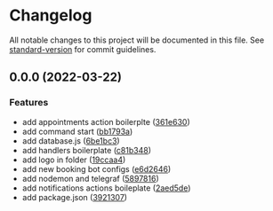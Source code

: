 # Changelog

All notable changes to this project will be documented in this file. See [standard-version](https://github.com/conventional-changelog/standard-version) for commit guidelines.

## 0.0.0 (2022-03-22)


### Features

* add appointments action boilerplte ([361e630](https://github.com/KoninMikhail/booking-telegram-bot/commit/361e63055a02c6f9cc171d9a4edf81ca9353eb72))
* add command start ([bb1793a](https://github.com/KoninMikhail/booking-telegram-bot/commit/bb1793ab556c3104c191f29113a59eb0fd9b06b5))
* add database.js ([6be1bc3](https://github.com/KoninMikhail/booking-telegram-bot/commit/6be1bc389cdba8ecaa6dcedbdf751114696cdae7))
* add handlers boilerplate ([c81b348](https://github.com/KoninMikhail/booking-telegram-bot/commit/c81b348b41da1b6d070ac13bd08da0b744d22f7b))
* add logo in folder ([19ccaa4](https://github.com/KoninMikhail/booking-telegram-bot/commit/19ccaa4e8169c35192f5fbe587d4049652c37950))
* add new booking bot configs ([e6d2646](https://github.com/KoninMikhail/booking-telegram-bot/commit/e6d2646f91f750eaccc2fecb1747f6bc8034e416))
* add nodemon and telegraf ([5897816](https://github.com/KoninMikhail/booking-telegram-bot/commit/5897816a09f10d0d05b622f7b7d659fb79829195))
* add notifications actions boileplate ([2aed5de](https://github.com/KoninMikhail/booking-telegram-bot/commit/2aed5de2c7f3d3b18614f2df636f2e5d608cd557))
* add package.json ([3921307](https://github.com/KoninMikhail/booking-telegram-bot/commit/3921307c64cc3d574541075c5bed262fd3e1c49a))
